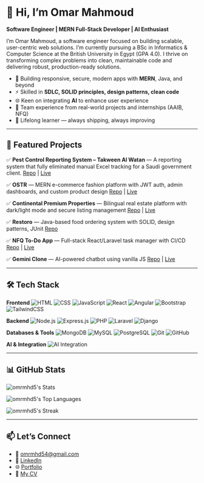 # 👋 Hi, I’m Omar Mahmoud

**Software Engineer | MERN Full-Stack Developer | AI Enthusiast**

I’m Omar Mahmoud, a software engineer focused on building scalable, user-centric web solutions. I’m currently pursuing a BSc in Informatics & Computer Science at the British University in Egypt (GPA 4.0). I thrive on transforming complex problems into clean, maintainable code and delivering robust, production-ready solutions.

* 🔭 Building responsive, secure, modern apps with **MERN**, Java, and beyond
* ⚡ Skilled in **SDLC, SOLID principles, design patterns, clean code**
* 🌐 Keen on integrating **AI** to enhance user experience
* 🧩 Team experience from real-world projects and internships (AAIB, NFQ)
* 🚀 Lifelong learner — always shipping, always improving

---

## 🚀 Featured Projects

✅ **Pest Control Reporting System – Takween Al Watan** — A reporting system that fully eliminated manual Excel tracking for a Saudi government client.
[Repo](https://github.com/omrmhd5/TakweenAlWatan) | [Live](https://takween-al-watan.vercel.app/)

✅ **OSTR** — MERN e-commerce fashion platform with JWT auth, admin dashboards, and custom product design
[Repo](https://github.com/omrmhd5/OSTR) | [Live](https://ostr-store.vercel.app/)

✅ **Continental Premium Properties** — Bilingual real estate platform with dark/light mode and secure listing management
[Repo](https://github.com/omrmhd5/Continental-Premium-Properties) | [Live](https://www.continentalpremiumproperties.ae/)

✅ **Restoro** — Java-based food ordering system with SOLID, design patterns, JUnit
[Repo](https://github.com/omrmhd5/RESTORO)

✅ **NFQ To-Do App** — Full-stack React/Laravel task manager with CI/CD
[Repo](https://github.com/omrmhd5/internship-todo-app) | [Live](https://omar--omar-todo-application.netlify.app/)

✅ **Gemini Clone** — AI-powered chatbot using vanilla JS
[Repo](https://github.com/omrmhd5/Gemini-Clone) | [Live](https://omrmhd5.github.io/Gemini-Clone/)

---

## 🛠️ Tech Stack

**Frontend**
![HTML](https://img.shields.io/badge/-HTML5-E34F26?logo=html5\&logoColor=white\&style=flat)
![CSS](https://img.shields.io/badge/-CSS3-1572B6?logo=css3\&logoColor=white\&style=flat)
![JavaScript](https://img.shields.io/badge/-JavaScript-F7DF1E?logo=javascript\&logoColor=black\&style=flat)
![React](https://img.shields.io/badge/-React-61DAFB?logo=react\&logoColor=black\&style=flat)
![Angular](https://img.shields.io/badge/-Angular-DD0031?logo=angular\&logoColor=white\&style=flat)
![Bootstrap](https://img.shields.io/badge/-Bootstrap-563D7C?logo=bootstrap\&logoColor=white\&style=flat)
![TailwindCSS](https://img.shields.io/badge/-TailwindCSS-38B2AC?logo=tailwindcss\&logoColor=white\&style=flat)

**Backend**
![Node.js](https://img.shields.io/badge/-Node.js-339933?logo=node.js\&logoColor=white\&style=flat)
![Express.js](https://img.shields.io/badge/-Express-000000?logo=express\&logoColor=white\&style=flat)
![PHP](https://img.shields.io/badge/-PHP-777BB4?logo=php\&logoColor=white\&style=flat)
![Laravel](https://img.shields.io/badge/-Laravel-FF2D20?logo=laravel\&logoColor=white\&style=flat)
![Django](https://img.shields.io/badge/-Django-092E20?logo=django\&logoColor=white\&style=flat)

**Databases & Tools**
![MongoDB](https://img.shields.io/badge/-MongoDB-47A248?logo=mongodb\&logoColor=white\&style=flat)
![MySQL](https://img.shields.io/badge/-MySQL-4479A1?logo=mysql\&logoColor=white\&style=flat)
![PostgreSQL](https://img.shields.io/badge/-PostgreSQL-336791?logo=postgresql\&logoColor=white\&style=flat)
![Git](https://img.shields.io/badge/-Git-F05032?logo=git\&logoColor=white\&style=flat)
![GitHub](https://img.shields.io/badge/-GitHub-181717?logo=github\&logoColor=white\&style=flat)

**AI & Integration**
![AI Integration](https://img.shields.io/badge/-AI%20Integration-blueviolet?style=flat)

---

## 📊 GitHub Stats

![omrmhd5's Stats](https://github-readme-stats.vercel.app/api?username=omrmhd5&theme=dark&show_icons=true&hide_border=false&count_private=true)

![omrmhd5's Top Languages](https://github-readme-stats.vercel.app/api/top-langs/?username=omrmhd5&theme=dark&show_icons=true&hide_border=false&layout=compact)

![omrmhd5's Streak](https://github-readme-streak-stats.herokuapp.com/?user=omrmhd5&theme=dark&hide_border=false)

---



## 📫 Let’s Connect

* 📧 [omrmhd54@gmail.com](mailto:omrmhd54@gmail.com)
* 🔗 [LinkedIn](https://www.linkedin.com/in/omrmhd5/)
* 🌐 [Portfolio](https://omrmhd5.github.io/Portfolio/)
* 📄 [My CV](https://flowcv.com/resume/9ws090uw2t)

